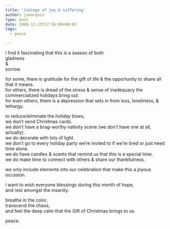 ```yaml
---
title: 'tidings of joy & suffering'
author: jsmarquis
type: post
date: 2008-12-13T17:56:00+00:00
tags:
  - peace

---
```

i find it fascinating that this is a season of both   
gladness   
&   
sorrow. 

for some, there is gratitude for the gift of life & the opportunity to share all that it means.  
for others, there is dread of the stress & sense of inadequacy the commercialized holidays bring out.  
for even others, there is a depression that sets in from loss, loneliness, & lethargy.

to reduce/eliminate the holiday blues,  
we don&#8217;t send Christmas cards.  
we don&#8217;t have a brag-worthy nativity scene (we don&#8217;t have one at all, actually).  
we do decorate with lots of light.  
we don&#8217;t go to every holiday party we&#8217;re invited to if we&#8217;re tired or just need time alone.  
we do have candles & scents that remind us that this is a special time.  
we do make time to connect with others & share our thankfulness.

we only include elements into our celebration that make this a joyous occasion.

i want to wish everyone blessings during this month of hope,  
and rest amongst the insanity.

breathe in the color,  
transcend the chaos,  
and feel the deep calm that the Gift of Christmas brings to us.

peace.